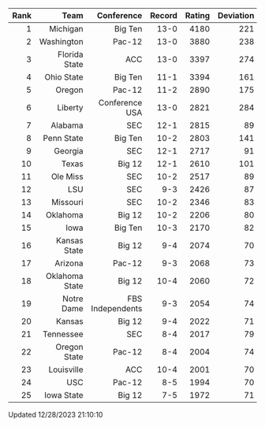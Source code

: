 | Rank  | Team                 | Conference           | Record   | Rating | Deviation |
| ---:  | ---:                 | ---:                 | ---:     | ---:   | ---:      |
| 1     | Michigan             | Big Ten              | 13-0     | 4180   | 221       |
| 2     | Washington           | Pac-12               | 13-0     | 3880   | 238       |
| 3     | Florida State        | ACC                  | 13-0     | 3397   | 274       |
| 4     | Ohio State           | Big Ten              | 11-1     | 3394   | 161       |
| 5     | Oregon               | Pac-12               | 11-2     | 2890   | 175       |
| 6     | Liberty              | Conference USA       | 13-0     | 2821   | 284       |
| 7     | Alabama              | SEC                  | 12-1     | 2815   | 89        |
| 8     | Penn State           | Big Ten              | 10-2     | 2803   | 141       |
| 9     | Georgia              | SEC                  | 12-1     | 2717   | 91        |
| 10    | Texas                | Big 12               | 12-1     | 2610   | 101       |
| 11    | Ole Miss             | SEC                  | 10-2     | 2517   | 89        |
| 12    | LSU                  | SEC                  | 9-3      | 2426   | 87        |
| 13    | Missouri             | SEC                  | 10-2     | 2346   | 83        |
| 14    | Oklahoma             | Big 12               | 10-2     | 2206   | 80        |
| 15    | Iowa                 | Big Ten              | 10-3     | 2170   | 82        |
| 16    | Kansas State         | Big 12               | 9-4      | 2074   | 70        |
| 17    | Arizona              | Pac-12               | 9-3      | 2068   | 73        |
| 18    | Oklahoma State       | Big 12               | 10-4     | 2060   | 72        |
| 19    | Notre Dame           | FBS Independents     | 9-3      | 2054   | 74        |
| 20    | Kansas               | Big 12               | 9-4      | 2022   | 71        |
| 21    | Tennessee            | SEC                  | 8-4      | 2017   | 79        |
| 22    | Oregon State         | Pac-12               | 8-4      | 2004   | 74        |
| 23    | Louisville           | ACC                  | 10-4     | 2001   | 70        |
| 24    | USC                  | Pac-12               | 8-5      | 1994   | 70        |
| 25    | Iowa State           | Big 12               | 7-5      | 1972   | 71        |

Updated 12/28/2023 21:10:10
